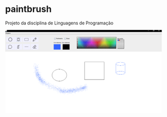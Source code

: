 # paintbrush
Projeto da disciplina de Linguagens de Programação

![](/paint.png?raw=true "Execução do algoritmo")
